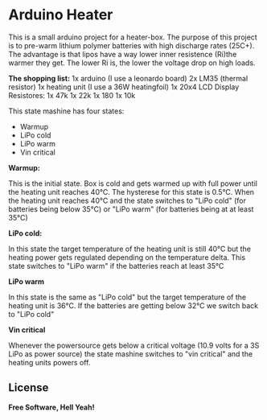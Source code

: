 # Arduino Heater

This is a small arduino project for a heater-box. 
The purpose of this project is to pre-warm lithium polymer batteries with high discharge rates (25C+). The advantage is that lipos have a way lower inner resistence (Ri)the warmer they get. The lower Ri is, the lower the voltage drop on high loads.

**The shopping list:**
1x arduino (I use a leonardo board)
2x LM35 (thermal resistor)
1x heating unit (I use a 36W heatingfoil)
1x 20x4 LCD Display
Resistores:
1x 47k
1x 22k
1x 180
1x 10k


This state mashine has four states:

  - Warmup
  - LiPo cold
  - LiPo warm
  - Vin critical

**Warmup:**

This is the initial state. Box is cold and gets warmed up with full power until the heating unit reaches 40°C. The hysterese for this state is 0.5°C. When the heating unit reaches 40°C and the state switches to "LiPo cold" (for batteries being below 35°C) or "LiPo warm" (for batteries being at at least 35°C)

**LiPo cold:**

In this state the target temperature of the heating unit is still 40°C but the heating power gets regulated depending on the temperature delta. This state switches to "LiPo warm" if the batteries reach at least 35°C

**LiPo warm**

In this state is the same as "LiPo cold" but the target temperature of the heating unit is 36°C. If the batteries are getting below 32°C we switch back to "LiPo cold"

**Vin critical**

Whenever the powersource gets below a critical voltage (10.9 volts for a 3S LiPo as power source) the state mashine switches to "vin critical" and the heating units powers off.



License
----

**Free Software, Hell Yeah!**
